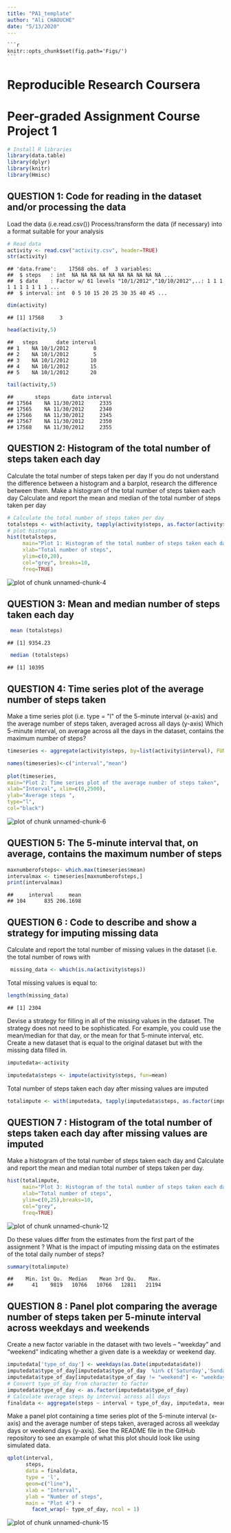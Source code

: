 ```yaml
---
title: "PA1_template"
author: "Ali CHAOUCHE"
date: "5/13/2020"
---
```


    
    
    ```r
    knitr::opts_chunk$set(fig.path='Figs/')
    ```
    

# **Reproducible Research Coursera**
# **Peer-graded Assignment Course Project 1**


```r
# Install R libraries
library(data.table)
library(dplyr)
library(knitr)
library(Hmisc)
```


## **QUESTION 1: Code for reading in the dataset and/or processing the data** 
Load the data (i.e.read.csv())
Process/transform the data (if necessary) into a format suitable for your analysis

```r
# Read data
activity <- read.csv("activity.csv", header=TRUE)
str(activity)
```

```
## 'data.frame':	17568 obs. of  3 variables:
##  $ steps   : int  NA NA NA NA NA NA NA NA NA NA ...
##  $ date    : Factor w/ 61 levels "10/1/2012","10/10/2012",..: 1 1 1 1 1 1 1 1 1 1 ...
##  $ interval: int  0 5 10 15 20 25 30 35 40 45 ...
```

```r
dim(activity)
```

```
## [1] 17568     3
```

```r
head(activity,5)
```

```
##   steps      date interval
## 1    NA 10/1/2012        0
## 2    NA 10/1/2012        5
## 3    NA 10/1/2012       10
## 4    NA 10/1/2012       15
## 5    NA 10/1/2012       20
```

```r
tail(activity,5)
```

```
##       steps       date interval
## 17564    NA 11/30/2012     2335
## 17565    NA 11/30/2012     2340
## 17566    NA 11/30/2012     2345
## 17567    NA 11/30/2012     2350
## 17568    NA 11/30/2012     2355
```
## **QUESTION 2: Histogram of the total number of steps taken each day**
Calculate the total number of steps taken per day
If you do not understand the difference between a histogram and a barplot, research the difference between them. Make a histogram of the total number of steps taken each day
Calculate and report the mean and median of the total number of steps taken per day


```r
# Calculate the total number of steps taken per day
totalsteps <- with(activity, tapply(activity$steps, as.factor(activity$date), sum, na.rm = T))
# plot histogram
hist(totalsteps,
     main="Plot 1: Histogram of the total number of steps taken each day",
     xlab="Total number of steps",
     ylim=c(0,20),
     col="grey", breaks=10,
     freq=TRUE)
```

![plot of chunk unnamed-chunk-4](Figs/unnamed-chunk-4-1.png)

## **QUESTION 3: Mean and median number of steps taken each day**

```r
 mean (totalsteps)
```

```
## [1] 9354.23
```

```r
 median (totalsteps)
```

```
## [1] 10395
```
## **QUESTION 4: Time series plot of the average number of steps taken**
Make a time series plot (i.e. type = "l" of the 5-minute interval (x-axis) and the average number of steps taken, averaged across all days (y-axis)
Which 5-minute interval, on average across all the days in the dataset, contains the maximum number of steps?

```r
timeseries <- aggregate(activity$steps, by=list(activity$interval), FUN=mean, na.rm=TRUE)

names(timeseries)<-c("interval","mean")
 
plot(timeseries,
main="Plot 2: Time series plot of the average number of steps taken",
xlab="Interval", xlim=c(0,2500),
ylab="Average steps ",
type="l",
col="black")
```

![plot of chunk unnamed-chunk-6](Figs/unnamed-chunk-6-1.png)

## **QUESTION 5: The 5-minute interval that, on average, contains the maximum number of steps**

 
 ```r
 maxnumberofsteps<- which.max(timeseries$mean)
 intervalmax <- timeseries[maxnumberofsteps,]
 print(intervalmax)
 ```
 
 ```
 ##     interval     mean
 ## 104      835 206.1698
 ```
 
## **QUESTION 6 : Code to describe and show a strategy for imputing missing data**
Calculate and report the total number of missing values in the dataset (i.e. the total number of rows with 

```r
 missing_data <- which(is.na(activity$steps))
```
Total missing values is equal to: 


```r
length(missing_data)
```

```
## [1] 2304
```
Devise a strategy for filling in all of the missing values in the dataset. The strategy does not need to be sophisticated. For example, you could use the mean/median for that day, or the mean for that 5-minute interval, etc.
Create a new dataset that is equal to the original dataset but with the missing data filled in.

```r
imputedata<-activity

imputedata$steps <- impute(activity$steps, fun=mean)
```
Total number of steps taken each day after missing values are imputed

```r
totalimpute <- with(imputedata, tapply(imputedata$steps, as.factor(imputedata$date), sum, na.rm = T))
```
## **QUESTION 7 : Histogram of the total number of steps taken each day after missing values are imputed** 

Make a histogram of the total number of steps taken each day and Calculate and report the mean and median total number of steps taken per day. 

```r
hist(totalimpute,
     main="Plot 3: Histogram of the total number of steps taken each day (imputed)",
     xlab="Total number of steps",
     ylim=c(0,25),breaks=10,
     col="grey",
     freq=TRUE)
```

![plot of chunk unnamed-chunk-12](Figs/unnamed-chunk-12-1.png)


Do these values differ from the estimates from the first part of the assignment ? 
What is the impact of imputing missing data on the estimates of the total daily number of steps?

```r
summary(totalimpute)
```

```
##    Min. 1st Qu.  Median    Mean 3rd Qu.    Max. 
##      41    9819   10766   10766   12811   21194
```

## **QUESTION 8 : Panel plot comparing the average number of steps taken per 5-minute interval across weekdays and weekends**
Create a new factor variable in the dataset with two levels – “weekday” and “weekend” indicating whether a given date is a weekday or weekend day.

```r
imputedata['type_of_day'] <- weekdays(as.Date(imputedata$date))
imputedata$type_of_day[imputedata$type_of_day  %in% c('Saturday','Sunday') ] <- "weekend"
imputedata$type_of_day[imputedata$type_of_day != "weekend"] <- "weekday"
# Convert type_of_day from character to factor
imputedata$type_of_day <- as.factor(imputedata$type_of_day)
# Calculate average steps by interval across all days
finaldata <- aggregate(steps ~ interval + type_of_day, imputedata, mean)
```
Make a panel plot containing a time series plot of the 5-minute interval (x-axis) and the average number of steps taken, averaged across all weekday days or weekend days (y-axis). See the README file in the GitHub repository to see an example of what this plot should look like using simulated data.




```r
qplot(interval, 
      steps, 
      data = finaldata, 
      type = 'l', 
      geom=c("line"),
      xlab = "Interval", 
      ylab = "Number of steps", 
      main = "Plot 4") +
        facet_wrap(~ type_of_day, ncol = 1)
```

![plot of chunk unnamed-chunk-15](Figs/unnamed-chunk-15-1.png)
